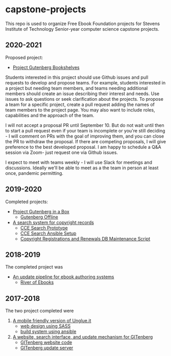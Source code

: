 # capstone-projects
This repo is used to organize Free Ebook Foundation projects for Stevens Institute of Technology Senior-year computer science capstone projects.

## 2020-2021

Proposed project:

 - [Project Gutenberg Bookshelves](bookshelves.md)


Students interested in this project should use Github issues and pull requests to develop and propose teams. For example, students interested in a project but needing team members, and teams needing additional members should create an issue describing their interest and needs. Use issues to ask questions or seek clarification about the projects. To propose a team for a specific project, create a pull request adding the names of team members to the project page. You may also want to include roles, capabilities and the approach of the team. 

I will not accept a proposal PR until September 10. But do not wait until then to start a pull request even if your team is incomplete or you're still deciding - I will comment on PRs with the goal of improving them, and you can close the PR to withdraw the proposal. If there are competing proposals, I will give preference to the best developed proposal. I am happy to schedule a Q&A session via Zoom- just request one via Github issues.

I expect to meet with teams weekly - I will use Slack for meetings and discussions. Ideally we'll be able to meet as a the team in person at least once, pandemic permitting.


## 2019-2020

Completed projects:

 - [Project Gutenberg in a Box](pgiab.md)
    - [Gutenberg Offline](https://github.com/EbookFoundation/zimgutenberg)
 - [A search system for copyright records](copyright-renewals.md)
    - [CCE Search Prototype](https://github.com/EbookFoundation/cce-search-prototype)
    - [CCE Search Ansible Setup](https://github.com/EbookFoundation/cce-search-ansible)
    - [Copyright Registrations and Renewals DB Maintenance Script](https://github.com/EbookFoundation/bardo-copyright-db)



## 2018-2019

The completed project was

 - [An update pipeline for ebook authoring systems](pipeline.md)
    - [River of Ebooks](https://github.com/EbookFoundation/river-of-ebooks)
 

## 2017-2018

The two project completed were
 1. [A mobile friendly version of Unglue.it](https://m.unglue.it)
    - [web design using SASS](https://github.com/EbookFoundation/regluit)
    - [build system using ansible](https://github.com/EbookFoundation/regluit-provisioning)
 2. [A website, search interface, and update mechanism for GITenberg](https://www.gitenberg.org/)
    - [GITenberg website code](https://github.com/gitenberg-dev/giten_site)
    - [GITenberg update server](https://github.com/gitenberg-dev/gitberg-autoupdate)